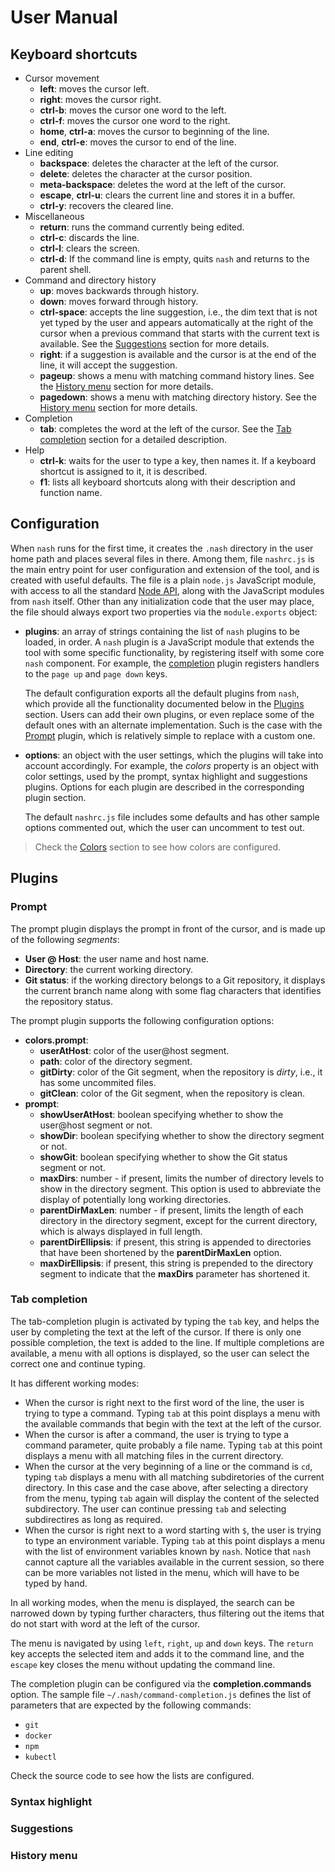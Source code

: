 # User Manual

## Keyboard shortcuts
- Cursor movement
    - **left**: moves the cursor left.
    - **right**: moves the cursor right.
    - **ctrl-b**: moves the cursor one word to the left.
    - **ctrl-f**: moves the cursor one word to the right.
    - **home**, **ctrl-a**: moves the cursor to beginning of the line.
    - **end**, **ctrl-e**: moves the cursor to end of the line.
- Line editing
    - **backspace**: deletes the character at the left of the cursor.
    - **delete**: deletes the character at the cursor position.
    - **meta-backspace**: deletes the word at the left of the cursor.
    - **escape**, **ctrl-u**: clears the current line and stores it in a buffer.
    - **ctrl-y**: recovers the cleared line.
- Miscellaneous
    - **return**: runs the command currently being edited.
    - **ctrl-c**: discards the line.
    - **ctrl-l**: clears the screen.
    - **ctrl-d**: If the command line is empty, quits `nash` and returns to the parent shell.
- Command and directory history
    - **up**: moves backwards through history.
    - **down**: moves forward through history.
    - **ctrl-space**: accepts the line suggestion, i.e., the dim text that is not yet typed by the
        user and appears automatically at the right of the cursor when a previous command that starts
        with the current text is available. See the [Suggestions](#suggestions) section for more details.
    - **right**: if a suggestion is available and the cursor is at the end of the line,
        it will accept the suggestion.
    - **pageup**: shows a menu with matching command history lines. See the [History menu](#history-menu)
        section for more details.
    - **pagedown**: shows a menu with matching directory history. See the [History menu](#history-menu)
        section for more details.
- Completion
    - **tab**: completes the word at the left of the cursor. See the [Tab completion](#tab-completion) section for a detailed description.
- Help
    - **ctrl-k**: waits for the user to type a key, then names it. If a keyboard
        shortcut is assigned to it, it is described.
    - **f1**: lists all keyboard shortcuts along with their description and function name.

## Configuration
When `nash` runs for the first time, it creates the `.nash` directory in the user home path and
places several files in there. Among them, file `nashrc.js` is the main entry point for
user configuration and extension of the tool, and is created with useful defaults.
The file is a plain `node.js` JavaScript module, with access to all the standard
[Node API](https://nodejs.org/docs/latest/api/), along with the JavaScript modules from `nash` itself.
Other than any initialization code that the user may place, the file should always export two properties
via the `module.exports` object:
- **plugins**: an array of strings containing the list of `nash` plugins to be loaded, in order.
    A `nash` plugin is a JavaScript module that extends the tool with some specific functionality, by registering
    itself with some core `nash` component. For example, the [completion](#completion) plugin registers
    handlers to the `page up` and `page down` keys.
    
    The default configuration exports all the default plugins from `nash`, which provide all the functionality
    documented below in the [Plugins](#plugins) section. Users can add their own plugins, or even replace
    some of the default ones with an alternate implementation. Such is the case with the [Prompt](#prompt) plugin,
    which is relatively simple to replace with a custom one.

- **options**: an object with the user settings, which the plugins will take into account accordingly.
    For example, the *colors* property is an object with color settings, used by the prompt, syntax highlight
    and suggestions plugins. Options for each plugin are described in the corresponding plugin section.

    The default `nashrc.js` file includes some defaults and has other sample options commented out, which
    the user can uncomment to test out.

> Check the [Colors](#colors) section to see how colors are configured.

## Plugins

### Prompt
The prompt plugin displays the prompt in front of the cursor, and is made up of the following *segments*:
- **User @ Host**: the user name and host name.
- **Directory**: the current working directory.
- **Git status**: if the working directory belongs to a Git repository, it displays the current branch name
    along with some flag characters that identifies the repository status.

The prompt plugin supports the following configuration options:
- **colors.prompt**:
    - **userAtHost**: color of the user@host segment.
    - **path**: color of the directory segment.
    - **gitDirty**: color of the Git segment, when the repository is *dirty*, i.e., it has some uncommited files.
    - **gitClean**: color of the Git segment, when the repository is clean.
- **prompt**:
    - **showUserAtHost**: boolean specifying whether to show the user@host segment or not.
    - **showDir**: boolean specifying whether to show the directory segment or not.
    - **showGit**: boolean specifying whether to show the Git status segment or not.
    - **maxDirs**: number - if present, limits the number of directory levels to show in the directory segment.
        This option is used to abbreviate the display of potentially long working directories.
    - **parentDirMaxLen**: number - if present, limits the length of each directory in the directory segment,
        except for the current directory, which is always displayed in full length.
    - **parentDirEllipsis**: if present, this string is appended to directories that have been shortened
        by the **parentDirMaxLen** option.
    - **maxDirEllipsis**: if present, this string is prepended to the directory segment to indicate that
        the **maxDirs** parameter has shortened it.

### Tab completion
The tab-completion plugin is activated by typing the `tab` key, and helps the user by completing the
text at the left of the cursor. If there is only one possible completion, the text is added to the line.
If multiple completions are available, a menu with all options is displayed, so the user can select
the correct one and continue typing.

It has different working modes:
- When the cursor is right next to the first word of the line, the user is trying to type a command.
    Typing `tab` at this point displays a menu with the available commands that begin with the text at
    the left of the cursor.
- When the cursor is after a command, the user is trying to type a command parameter, quite probably a file
    name. Typing `tab` at this point displays a menu with all matching files in the current directory.
- When the cursor at the very beginning of a line or the command is `cd`, typing `tab` displays a menu with
    all matching subdiretories of the current directory. In this case and the case above, after selecting a
    directory from the menu, typing `tab` again will display the content of the selected subdirectory.
    The user can continue pressing `tab` and selecting subdirectires as long as required.
- When the cursor is right next to a word starting with `$`, the user is trying to type an environment variable.
    Typing `tab` at this point displays a menu with the list of environment variables known by `nash`.
    Notice that `nash` cannot capture all the variables available in the current session, so there can be
    more variables not listed in the menu, which will have to be typed by hand.

In all working modes, when the menu is displayed, the search can be narrowed down by typing further characters, 
thus filtering out the items that do not start with word at the left of the cursor.

The menu is navigated by using `left`, `right`, `up` and `down` keys. The `return` key accepts the selected item
and adds it to the command line, and the `escape` key closes the menu without updating the command line.

The completion plugin can be configured via the **completion.commands** option. The sample file
`~/.nash/command-completion.js` defines the list of parameters that are expected by the following commands:
- `git`
- `docker`
- `npm`
- `kubectl`

Check the source code to see how the lists are configured.

### Syntax highlight

### Suggestions

### History menu
